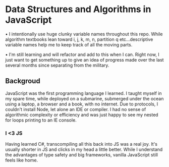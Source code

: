 # Data Structures and Algorithms in JavaScript

• I intentionally use huge clunky variable names throughout this repo. While algorithm textbooks lean toward i, j, k, m, n, partition q etc...descriptive variable names help me to keep track of all the moving parts.

• I'm still learning and will refactor and add to this when I can. Right now, I just want to get something up to give an idea of progress made over the last several months since separating from the military.

## Backgroud

JavaScript was the first programming language I learned. I taught myself in my spare time, while deployed on a submarine, submerged under the ocean using a laptop, a browser and a book, with no internet. Due to protocols, I couldn't install Node, let alone an IDE or compiler. I had no sense of algorithmic complexity or efficiency and was just happy to see my nested for loops printing to an IE console.

### I <3 JS

Having learned C#, transcompiling all this back into JS was a real joy. It's usually shorter in JS and clicks in my head a little better. While I understand the advantages of type safety and big frameworks, vanilla JavaScript still feels like home.